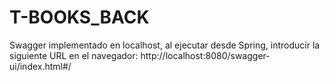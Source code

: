 # T-BOOKS_BACK

Swagger implementado en localhost, al ejecutar desde Spring, introducir la siguiente URL en el navegador:
http://localhost:8080/swagger-ui/index.html#/
